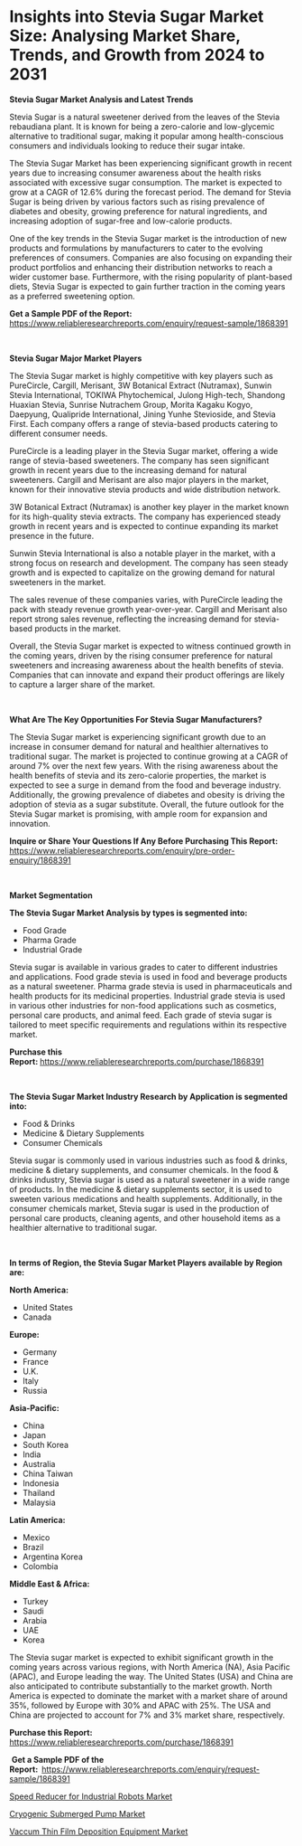 <p><h1>Insights into Stevia Sugar Market Size: Analysing Market Share, Trends, and Growth from 2024 to 2031</h1></p><p><strong>Stevia Sugar Market Analysis and Latest Trends</strong></p>
<p><p>Stevia Sugar is a natural sweetener derived from the leaves of the Stevia rebaudiana plant. It is known for being a zero-calorie and low-glycemic alternative to traditional sugar, making it popular among health-conscious consumers and individuals looking to reduce their sugar intake.</p><p>The Stevia Sugar Market has been experiencing significant growth in recent years due to increasing consumer awareness about the health risks associated with excessive sugar consumption. The market is expected to grow at a CAGR of 12.6% during the forecast period. The demand for Stevia Sugar is being driven by various factors such as rising prevalence of diabetes and obesity, growing preference for natural ingredients, and increasing adoption of sugar-free and low-calorie products.</p><p>One of the key trends in the Stevia Sugar market is the introduction of new products and formulations by manufacturers to cater to the evolving preferences of consumers. Companies are also focusing on expanding their product portfolios and enhancing their distribution networks to reach a wider customer base. Furthermore, with the rising popularity of plant-based diets, Stevia Sugar is expected to gain further traction in the coming years as a preferred sweetening option.</p></p>
<p><strong>Get a Sample PDF of the Report:&nbsp;</strong> <a href="https://www.reliableresearchreports.com/enquiry/request-sample/1868391">https://www.reliableresearchreports.com/enquiry/request-sample/1868391</a></p>
<p>&nbsp;</p>
<p><strong>Stevia Sugar Major Market Players</strong></p>
<p><p>The Stevia Sugar market is highly competitive with key players such as PureCircle, Cargill, Merisant, 3W Botanical Extract (Nutramax), Sunwin Stevia International, TOKIWA Phytochemical, Julong High-tech, Shandong Huaxian Stevia, Sunrise Nutrachem Group, Morita Kagaku Kogyo, Daepyung, Qualipride International, Jining Yunhe Stevioside, and Stevia First. Each company offers a range of stevia-based products catering to different consumer needs.</p><p>PureCircle is a leading player in the Stevia Sugar market, offering a wide range of stevia-based sweeteners. The company has seen significant growth in recent years due to the increasing demand for natural sweeteners. Cargill and Merisant are also major players in the market, known for their innovative stevia products and wide distribution network.</p><p>3W Botanical Extract (Nutramax) is another key player in the market known for its high-quality stevia extracts. The company has experienced steady growth in recent years and is expected to continue expanding its market presence in the future. </p><p>Sunwin Stevia International is also a notable player in the market, with a strong focus on research and development. The company has seen steady growth and is expected to capitalize on the growing demand for natural sweeteners in the market.</p><p>The sales revenue of these companies varies, with PureCircle leading the pack with steady revenue growth year-over-year. Cargill and Merisant also report strong sales revenue, reflecting the increasing demand for stevia-based products in the market. </p><p>Overall, the Stevia Sugar market is expected to witness continued growth in the coming years, driven by the rising consumer preference for natural sweeteners and increasing awareness about the health benefits of stevia. Companies that can innovate and expand their product offerings are likely to capture a larger share of the market.</p></p>
<p>&nbsp;</p>
<p><strong>What Are The Key Opportunities For Stevia Sugar Manufacturers?</strong></p>
<p><p>The Stevia Sugar market is experiencing significant growth due to an increase in consumer demand for natural and healthier alternatives to traditional sugar. The market is projected to continue growing at a CAGR of around 7% over the next few years. With the rising awareness about the health benefits of stevia and its zero-calorie properties, the market is expected to see a surge in demand from the food and beverage industry. Additionally, the growing prevalence of diabetes and obesity is driving the adoption of stevia as a sugar substitute. Overall, the future outlook for the Stevia Sugar market is promising, with ample room for expansion and innovation.</p></p>
<p><strong>Inquire or Share Your Questions If Any Before Purchasing This Report:</strong> <a href="https://www.reliableresearchreports.com/enquiry/pre-order-enquiry/1868391">https://www.reliableresearchreports.com/enquiry/pre-order-enquiry/1868391</a></p>
<p>&nbsp;</p>
<p><strong>Market Segmentation</strong></p>
<p><strong>The Stevia Sugar Market Analysis by types is segmented into:</strong></p>
<p><ul><li>Food Grade</li><li>Pharma Grade</li><li>Industrial Grade</li></ul></p>
<p><p>Stevia sugar is available in various grades to cater to different industries and applications. Food grade stevia is used in food and beverage products as a natural sweetener. Pharma grade stevia is used in pharmaceuticals and health products for its medicinal properties. Industrial grade stevia is used in various other industries for non-food applications such as cosmetics, personal care products, and animal feed. Each grade of stevia sugar is tailored to meet specific requirements and regulations within its respective market.</p></p>
<p><strong>Purchase this Report:&nbsp;</strong><a href="https://www.reliableresearchreports.com/purchase/1868391">https://www.reliableresearchreports.com/purchase/1868391</a></p>
<p>&nbsp;</p>
<p><strong>The Stevia Sugar Market Industry Research by Application is segmented into:</strong></p>
<p><ul><li>Food & Drinks</li><li>Medicine & Dietary Supplements</li><li>Consumer Chemicals</li></ul></p>
<p><p>Stevia sugar is commonly used in various industries such as food & drinks, medicine & dietary supplements, and consumer chemicals. In the food & drinks industry, Stevia sugar is used as a natural sweetener in a wide range of products. In the medicine & dietary supplements sector, it is used to sweeten various medications and health supplements. Additionally, in the consumer chemicals market, Stevia sugar is used in the production of personal care products, cleaning agents, and other household items as a healthier alternative to traditional sugar.</p></p>
<p>&nbsp;</p>
<p><strong>In terms of Region, the Stevia Sugar Market Players available by Region are:</strong></p>
<p>
    <p> <strong> North America: </strong>
        <ul>
            <li>United States</li>
            <li>Canada</li>
        </ul>
        </p> 
    <p> <strong> Europe: </strong>
        <ul>
            <li>Germany</li>
            <li>France</li>
            <li>U.K.</li>
            <li>Italy</li>
            <li>Russia</li>
        </ul>
        </p> 
    <p> <strong> Asia-Pacific: </strong>
        <ul>
            <li>China</li>
            <li>Japan</li>
            <li>South Korea</li>
            <li>India</li>
            <li>Australia</li>
            <li>China Taiwan</li>
            <li>Indonesia</li>
            <li>Thailand</li>
            <li>Malaysia</li>
        </ul>
        </p> 
    <p> <strong> Latin America: </strong>
        <ul>
            <li>Mexico</li>
            <li>Brazil</li>
            <li>Argentina Korea</li>
            <li>Colombia</li>
        </ul>
        </p> 
    <p> <strong> Middle East & Africa: </strong>
        <ul>
            <li>Turkey</li>
            <li>Saudi</li>
            <li>Arabia</li>
            <li>UAE</li>
            <li>Korea</li>
        </ul>
    </p>
    </p>
<p><p>The Stevia sugar market is expected to exhibit significant growth in the coming years across various regions, with North America (NA), Asia Pacific (APAC), and Europe leading the way. The United States (USA) and China are also anticipated to contribute substantially to the market growth. North America is expected to dominate the market with a market share of around 35%, followed by Europe with 30% and APAC with 25%. The USA and China are projected to account for 7% and 3% market share, respectively.</p></p>
<p><strong>Purchase this Report: </strong><a href="https://www.reliableresearchreports.com/purchase/1868391">https://www.reliableresearchreports.com/purchase/1868391</a></p>
<p>&nbsp;<strong>Get a Sample PDF of the Report:&nbsp;&nbsp;</strong><a href="https://www.reliableresearchreports.com/enquiry/request-sample/1868391">https://www.reliableresearchreports.com/enquiry/request-sample/1868391</a></p>
<p><strong></strong></p>
<p><p><a href="https://view.publitas.com/reportprime-1/speed-reducer-for-industrial-robots-market-research-report-the-key-to-successful-business-strategy-forecasted-for-period-from-2023-2030/">Speed Reducer for Industrial Robots Market</a></p><p><a href="https://view.publitas.com/reportprime-1/cryogenic-submerged-pump-market-size-focuses-on-market-dynamics-in-depth-analysis-and-future-projections-of-its-market-forecasted-for-period-from-2023-to-2030/">Cryogenic Submerged Pump Market</a></p><p><a href="https://view.publitas.com/reportprime-1/vaccum-thin-film-deposition-equipment-market-growth-market-trends-covid-19-impact-and-forecasts-for-period-from-2023-2030/">Vaccum Thin Film Deposition Equipment Market</a></p></p>
